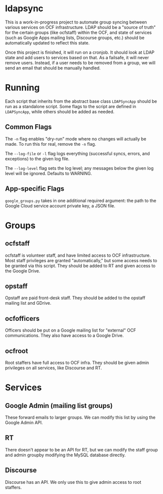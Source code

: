 # ldapsync
This is a work-in-progress project to automate group syncing between various services on OCF infrastructure. LDAP should be a "source of truth" for the certain groups (like ocfstaff) within the OCF, and state of services (such as Google Apps mailing lists, Discourse groups, etc.) should be automatically updated to reflect this state.

Once this project is finished, it will run on a cronjob. It should look at LDAP state and add users to services based on that. As a failsafe, it will never remove users. Instead, if a user needs to be removed from a group, we will send an email that should be manually handled.

# Running

Each script that inherits from the abstract base class `LDAPSyncApp` should be run as a standalone script.
Some flags to the script are defined in `LDAPSyncApp`, while others should be added as needed.

## Common Flags
The `-n` flag enables "dry-run" mode where no changes will actually be made. To run this for real, remove the `-n` flag.

The `--log-file` or `-l` flag logs everything (successful syncs, errors, and exceptions) to the given log file.

The `--log-level` flag sets the log level; any messages below the given log level will be ignored. Defaults to WARNING.

## App-specific Flags

`google_groups.py` takes in one additional required argument: the path to the Google Cloud service account private key,
a JSON file.

# Groups
## ocfstaff
ocfstaff is volunteer staff, and have limited access to OCF infrastructure. Most staff privileges are granted "automatically," but some access needs to be granted via this script. They should be added to RT and given access to the Google Drive.

## opstaff
Opstaff are paid front-desk staff. They should be added to the opstaff mailing list and GDrive.

## ocfofficers
Officers should be put on a Google mailing list for "external" OCF communications. They also have access to a Google Drive.

## ocfroot
Root staffers have full access to OCF infra. They should be given admin privileges on all services, like Discourse and RT.

# Services
## Google Admin (mailing list groups)
These forward emails to larger groups. We can modify this list by using the Google Admin API.

## RT
There doesn't appear to be an API for RT, but we can modify the staff group and admin groupby modifying the MySQL database directly.

## Discourse
Discourse has an API. We only use this to give admin access to root staffers.
